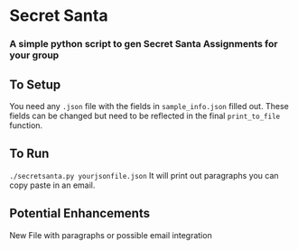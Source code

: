 # Secret Santa
### A simple python script to gen Secret Santa Assignments for your group

## To Setup
You need any `.json` file with the fields in `sample_info.json` filled out.
These fields can be changed but need to be reflected in the final `print_to_file`
function.

## To Run
`./secretsanta.py yourjsonfile.json`
It will print out paragraphs you can copy paste in an email.

## Potential Enhancements
New File with paragraphs or possible email integration
